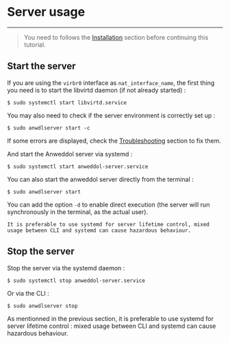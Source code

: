 # Server usage

----

> You need to follows the [Installation](installation.md) section before continuing this tutorial.

## Start the server

If you are using the `virbr0` interface as `nat_interface_name`, the first thing you need is to start the libvirtd daemon (if not already started) : 

```
$ sudo systemctl start libvirtd.service
```

You may also need to check if the server environment is correctly set up : 
```
$ sudo anwdlserver start -c
```

If some errors are displayed, check the [Troubleshooting](troubleshooting.md) section to fix them.

And start the Anweddol server via systemd : 

```
$ sudo systemctl start anweddol-server.service
```

You can also start the anweddol server directly from the terminal : 

```
$ sudo anwdlserver start
```

You can add the option `-d` to enable direct execution (the server will run synchronously in the terminal, as the actual user).

```{note}
It is preferable to use systemd for server lifetime control, mixed usage between CLI and systemd can cause hazardous behaviour.
```

## Stop the server

Stop the server via the systemd daemon : 

```
$ sudo systemctl stop anweddol-server.service
```

Or via the CLI : 

```
$ sudo anwdlserver stop
```

As mentionned in the previous section, it is preferable to use systemd for server lifetime control : mixed usage between CLI and systemd can cause hazardous behaviour.